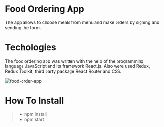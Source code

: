 # Food Ordering App

The app allows to choose meals from menu and make orders by signing and sending the form.

# Techologies

The food ordering app was written with the help of the programming language JavaScript and its framework React.js. Also were used Redux, Redux Toolkit, third party package React Router and CSS.

![food-order-app](https://user-images.githubusercontent.com/54071679/132982623-9e2ae1fc-f90e-4cd9-b162-d9a78e83e62d.gif)

# How To Install
> - npm install
> - npm start
